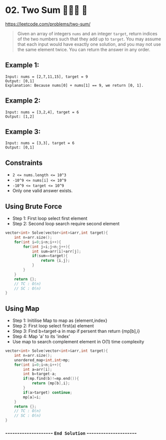 # 02. Two Sum 👩🏽‍🦯  🌴

https://leetcode.com/problems/two-sum/

> Given an array of integers `nums` and an integer `target`, return indices of the two numbers such that they add up to `target`.  You may assume that each input would have exactly one solution, and you may not use the same element twice. You can return the answer in any order.

## Example 1:
````
Input: nums = [2,7,11,15], target = 9
Output: [0,1]
Explanation: Because nums[0] + nums[1] == 9, we return [0, 1].
````
## Example 2:
````
Input: nums = [3,2,4], target = 6
Output: [1,2]
````
## Example 3:
````
Input: nums = [3,3], target = 6
Output: [0,1]
```` 

## Constraints

- `2 <= nums.length <= 10^3`
- `-10^9 <= nums[i] <= 10^9`
- `-10^9 <= target <= 10^9`
- Only one valid answer exists.
  
## Using Brute Force
- Step 1: First loop select first element 
- Step 2: Second loop search require second element
````cpp
vector<int> Solve(vector<int>&arr,int target){
    int n=arr.size();
    for(int i=0;i<n;i++){
        for(int j=i;j<n;j++){
            int sum=arr[i]+arr[j];
            if(sum==target){
                return {i,j};
            }
        }
    }
    return {};
    // TC : O(n)
    // SC : O(n)
}
````
## Using Map 
- Step 1: Initilise Map to map as {element,index}
- Step 2: First loop select first(a) element 
- Step 3: Find b=target-a in map if persent than return {mp[b],i}
- Step 4: Map 'a' to its 'index'
- Use map to search complement element in O(1) time complexity
````cpp
vector<int> Solve(vector<int>&arr,int target){
    int n=arr.size();
    unordered_map<int,int>mp;
    for(int i=0;i<n;i++){
        int a=arr[i];
        int b=target-a;
        if(mp.find(b)!=mp.end()){
            return {mp[b],i};
        }
        if(a>target) continue;
        mp[a]=i;
    }
    return {};
    // TC : O(n)
    // SC : O(n)
}
````
### -------------------- `End Solution` ---------------------